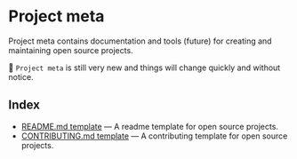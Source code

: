 # Project meta

Project meta contains documentation and tools (future) for creating and maintaining open source projects.

:construction: `Project meta` is still very new and things will change quickly and without notice.

## Index

- [README.md template](README_TEMPLATE.md) &mdash; A readme template for open source projects.
- [CONTRIBUTING.md template](CONTRIBUTING_TEMPLATE.md) &mdash; A contributing template for open source projects.
